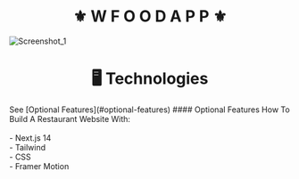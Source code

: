 <h1 align="center">⚜️ W F O O D  A P P ⚜️</h1>

![Screenshot_1](https://github.com/juanfsouza/Wfood/assets/88254614/605daac9-84de-4e41-a775-de2ba1c12ba0)

<h1 align="center">🖥 Technologies</h1>
See [Optional Features](#optional-features)
#### Optional Features
How To Build A Restaurant Website With:
</br>
</br>
 - Next.js 14
</br>
 - Tailwind 
</br>
 - CSS 
</br>
 - Framer Motion
</br>
